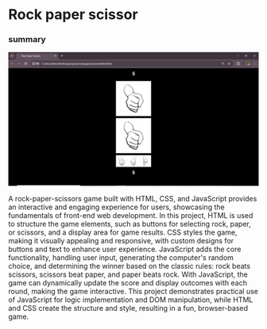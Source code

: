 <h1>Rock paper scissor</h1>
<h3> summary </h3>
<img src = "rockpaperscissor.png">
<p>
  A rock-paper-scissors game built with HTML, CSS, and JavaScript provides an interactive and engaging experience for users, showcasing the fundamentals of front-end web development. In this project, HTML is used to structure the game elements, such as buttons for selecting rock, paper, or scissors, and a display area for game results. CSS styles the game, making it visually appealing and responsive, with custom designs for buttons and text to enhance user experience. JavaScript adds the core functionality, handling user input, generating the computer's random choice, and determining the winner based on the classic rules: rock beats scissors, scissors beat paper, and paper beats rock. With JavaScript, the game can dynamically update the score and display outcomes with each round, making the game interactive. This project demonstrates practical use of JavaScript for logic implementation and DOM manipulation, while HTML and CSS create the structure and style, resulting in a fun, browser-based game.
</p>
